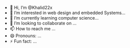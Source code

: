 - 👋 Hi, I’m @Khalid22x
- 👀 I’m interested in web design and embedded Systems...
- 🌱 I’m currently learning computer science...
- 💞️ I’m looking to collaborate on ...
- 📫 How to reach me ...
- 😄 Pronouns: ...
- ⚡ Fun fact: ...

<!---
Khalid22x/Khalid22x is a ✨ special ✨ repository because its `README.md` (this file) appears on your GitHub profile.
You can click the Preview link to take a look at your changes.
--->
